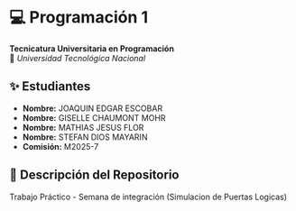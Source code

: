 # 💻 Programación 1  
**Tecnicatura Universitaria en Programación**  
📍 *Universidad Tecnológica Nacional*  

## ✨ Estudiantes
- **Nombre:** JOAQUIN EDGAR ESCOBAR
- **Nombre:** GISELLE CHAUMONT MOHR
- **Nombre:** MATHIAS JESUS FLOR
- **Nombre:** STEFAN DIOS MAYARIN
- **Comisión:** M2025-7 
## 📂 Descripción del Repositorio  
Trabajo Práctico - Semana de integración (Simulacion de Puertas Logicas) 
